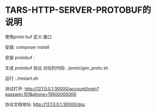 # TARS-HTTP-SERVER-PROTOBUF的说明

使用proto buf 定义 接口

安装: composer install

安装 protobuf :


生成 protobuf 协议  对应的代码: 
./proto/gen_proto.sh 

运行 :./restart.sh


测试打开:
http://127.0.0.1:30000/account/login?passwd=101&phone=15600000000

协议文档地址:
http://127.0.0.1:30000/doc
